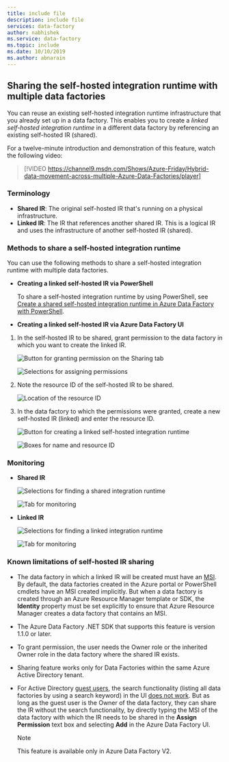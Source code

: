 ```yaml
---
title: include file
description: include file
services: data-factory
author: nabhishek
ms.service: data-factory
ms.topic: include
ms.date: 10/10/2019
ms.author: abnarain
---
```


## Sharing the self-hosted integration runtime with multiple data factories

You can reuse an existing self-hosted integration runtime infrastructure that you already set up in a data factory. This enables you to create a *linked self-hosted integration runtime* in a different data factory by referencing an existing self-hosted IR (shared).

For a twelve-minute introduction and demonstration of this feature, watch the following video:

> [!VIDEO https://channel9.msdn.com/Shows/Azure-Friday/Hybrid-data-movement-across-multiple-Azure-Data-Factories/player]

### Terminology

- **Shared IR**: The original self-hosted IR that's running on a physical infrastructure.  
- **Linked IR**: The IR that references another shared IR. This is a logical IR and uses the infrastructure of another self-hosted IR (shared).

### Methods to share a self-hosted integration runtime

You can use the following methods to share a self-hosted integration runtime with multiple data factories.

- **Creating a linked self-hosted IR via PowerShell**

  To share a self-hosted integration runtime by using PowerShell, see [Create a shared self-hosted integration runtime in Azure Data Factory with PowerShell](create-shared-self-hosted-integration-runtime-powershell.md).

- **Creating a linked self-hosted IR via Azure Data Factory UI**

1. In the self-hosted IR to be shared, grant permission to the data factory in which you want to create the linked IR.

   ![Button for granting permission on the Sharing tab](media/create-self-hosted-integration-runtime/grant-permissions-IR-sharing.png)

   ![Selections for assigning permissions](media/create-self-hosted-integration-runtime/3_rbac_permissions.png)

2. Note the resource ID of the self-hosted IR to be shared.

   ![Location of the resource ID](media/create-self-hosted-integration-runtime/4_ResourceID_self-hostedIR.png)

3. In the data factory to which the permissions were granted, create a new self-hosted IR (linked) and enter the resource ID.

   ![Button for creating a linked self-hosted integration runtime](media/create-self-hosted-integration-runtime/6_create-linkedIR_2.png)

   ![Boxes for name and resource ID](media/create-self-hosted-integration-runtime/6_create-linkedIR_3.png)

### Monitoring

- **Shared IR**

  ![Selections for finding a shared integration runtime](media/create-self-hosted-integration-runtime/Contoso-shared-IR.png)

  ![Tab for monitoring](media/create-self-hosted-integration-runtime/contoso-shared-ir-monitoring.png)

- **Linked IR**

  ![Selections for finding a linked integration runtime](media/create-self-hosted-integration-runtime/Contoso-linked-ir.png)

  ![Tab for monitoring](media/create-self-hosted-integration-runtime/Contoso-linked-ir-monitoring.png)

### Known limitations of self-hosted IR sharing

* The data factory in which a linked IR will be created must have an [MSI](https://docs.microsoft.com/azure/active-directory/managed-service-identity/overview). By default, the data factories created in the Azure portal or PowerShell cmdlets have an MSI created implicitly. But when a data factory is created through an Azure Resource Manager template or SDK, the **Identity** property must be set explicitly to ensure that Azure Resource Manager creates a data factory that contains an MSI. 

* The Azure Data Factory .NET SDK that supports this feature is version 1.1.0 or later.

* To grant permission, the user needs the Owner role or the inherited Owner role in the data factory where the shared IR exists.

* Sharing feature works only for Data Factories within the same Azure Active Directory tenant.

* For Active Directory [guest users](https://docs.microsoft.com/azure/active-directory/governance/manage-guest-access-with-access-reviews), the search functionality (listing all data factories by using a search keyword) in the UI [does not work](https://msdn.microsoft.com/library/azure/ad/graph/howto/azure-ad-graph-api-permission-scopes#SearchLimits). But as long as the guest user is the Owner of the data factory, they can share the IR without the search functionality, by directly typing the MSI of the data factory with which the IR needs to be shared in the **Assign Permission** text box and selecting **Add** in the Azure Data Factory UI. 

  > [!NOTE]
  > This feature is available only in Azure Data Factory V2. 
